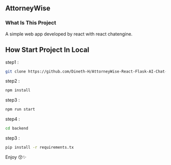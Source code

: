 ## AttorneyWise

### What Is This Project
A simple web app developed by react with react chatengine.

## How Start Project In Local

step1 :

```bash
git clone https://github.com/Dineth-H/AttorneyWise-React-Flask-AI-Chat-Application.git
```

step2 :

```bash
npm install
```

step3 :

```bash
npm run start
```

step4 :

```bash
cd backend
```

step3 :

```bash
pip install -r requirements.tx
```

Enjoy 😚✨
